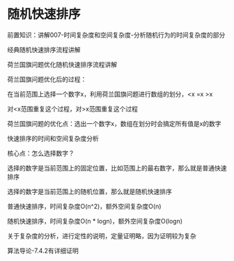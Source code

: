 # 随机快速排序

前置知识：讲解007\-时间复杂度和空间复杂度\-分析随机行为的时间复杂度的部分

经典随机快速排序流程讲解

荷兰国旗问题优化随机快速排序流程讲解

荷兰国旗问题优化后的过程：

在当前范围上选择一个数字x，利用荷兰国旗问题进行数组的划分，\<x =x >x

对\<x范围重复这个过程，对>x范围重复这个过程

荷兰国旗问题的优化点：选出一个数字x，数组在划分时会搞定所有值是x的数字

快速排序的时间和空间复杂度分析

核心点：怎么选择数字？

选择的数字是当前范围上的固定位置，比如范围上的最右数字，那么就是普通快速排序

选择的数字是当前范围上的随机位置，那么就是随机快速排序

普通快速排序，时间复杂度O\(n^2\)，额外空间复杂度O\(n\)

随机快速排序，时间复杂度O\(n \* logn\)，额外空间复杂度O\(logn\)

关于复杂度的分析，进行定性的说明，定量证明略，因为证明较为复杂

算法导论\-7\.4\.2有详细证明

